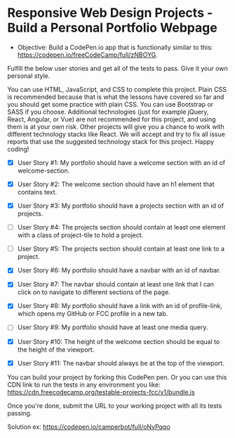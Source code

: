 # Responsive Web Design Projects - Build a Personal Portfolio Webpage
- Objective: Build a CodePen.io app that is functionally similar to this: https://codepen.io/freeCodeCamp/full/zNBOYG.

Fulfill the below user stories and get all of the tests to pass. Give it your own personal style.

You can use HTML, JavaScript, and CSS to complete this project. Plain CSS is recommended because that is what the lessons have covered so far and you should get some practice with plain CSS. You can use Bootstrap or SASS if you choose. Additional technologies (just for example jQuery, React, Angular, or Vue) are not recommended for this project, and using them is at your own risk. Other projects will give you a chance to work with different technology stacks like React. We will accept and try to fix all issue reports that use the suggested technology stack for this project. Happy coding!

- [x] User Story #1: My portfolio should have a welcome section with an id of welcome-section.

- [x] User Story #2: The welcome section should have an h1 element that contains text.

- [x] User Story #3: My portfolio should have a projects section with an id of projects.

- [ ] User Story #4: The projects section should contain at least one element with a class of project-tile to hold a project.

- [ ] User Story #5: The projects section should contain at least one link to a project.

- [x] User Story #6: My portfolio should have a navbar with an id of navbar.

- [x] User Story #7: The navbar should contain at least one link that I can click on to navigate to different sections of the page.

- [x] User Story #8: My portfolio should have a link with an id of profile-link, which opens my GitHub or FCC profile in a new tab.

- [ ] User Story #9: My portfolio should have at least one media query.

- [x] User Story #10: The height of the welcome section should be equal to the height of the viewport.

- [x] User Story #11: The navbar should always be at the top of the viewport.

You can build your project by forking this CodePen pen. Or you can use this CDN link to run the tests in any environment you like: https://cdn.freecodecamp.org/testable-projects-fcc/v1/bundle.js

Once you're done, submit the URL to your working project with all its tests passing.

Solution
ex: https://codepen.io/camperbot/full/oNvPqqo


